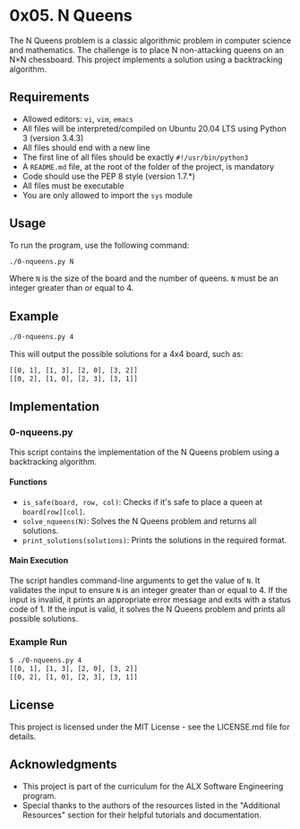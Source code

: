 # 0x05. N Queens

The N Queens problem is a classic algorithmic problem in computer science and mathematics. The challenge is to place N non-attacking queens on an N×N chessboard. This project implements a solution using a backtracking algorithm.

## Requirements

- Allowed editors: `vi`, `vim`, `emacs`
- All files will be interpreted/compiled on Ubuntu 20.04 LTS using Python 3 (version 3.4.3)
- All files should end with a new line
- The first line of all files should be exactly `#!/usr/bin/python3`
- A `README.md` file, at the root of the folder of the project, is mandatory
- Code should use the PEP 8 style (version 1.7.*)
- All files must be executable
- You are only allowed to import the `sys` module

## Usage

To run the program, use the following command:

```sh
./0-nqueens.py N
```

Where `N` is the size of the board and the number of queens. `N` must be an integer greater than or equal to 4.

## Example

```sh
./0-nqueens.py 4
```

This will output the possible solutions for a 4x4 board, such as:

```sh
[[0, 1], [1, 3], [2, 0], [3, 2]]
[[0, 2], [1, 0], [2, 3], [3, 1]]
```

## Implementation

### 0-nqueens.py

This script contains the implementation of the N Queens problem using a backtracking algorithm. 

#### Functions

- `is_safe(board, row, col)`: Checks if it's safe to place a queen at `board[row][col]`.
- `solve_nqueens(N)`: Solves the N Queens problem and returns all solutions.
- `print_solutions(solutions)`: Prints the solutions in the required format.

#### Main Execution

The script handles command-line arguments to get the value of `N`. It validates the input to ensure `N` is an integer greater than or equal to 4. If the input is invalid, it prints an appropriate error message and exits with a status code of 1. If the input is valid, it solves the N Queens problem and prints all possible solutions.

### Example Run

```sh
$ ./0-nqueens.py 4
[[0, 1], [1, 3], [2, 0], [3, 2]]
[[0, 2], [1, 0], [2, 3], [3, 1]]
```

## License

This project is licensed under the MIT License - see the LICENSE.md file for details.

## Acknowledgments

- This project is part of the curriculum for the ALX Software Engineering program.
- Special thanks to the authors of the resources listed in the "Additional Resources" section for their helpful tutorials and documentation.
```
